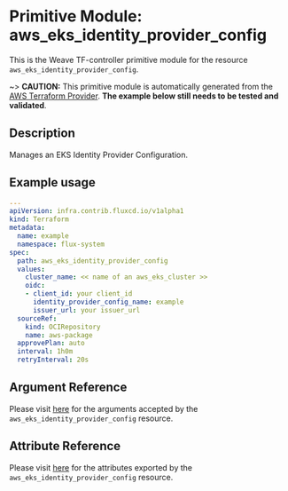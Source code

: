 
# Primitive Module: aws_eks_identity_provider_config

This is the Weave TF-controller primitive module for the resource `aws_eks_identity_provider_config`.

~> **CAUTION:** This primitive module is automatically generated from the [AWS Terraform Provider](https://registry.terraform.io/providers/hashicorp/aws/latest/docs/resources/eks_identity_provider_config). **The example below still needs to be tested and validated**.

## Description

Manages an EKS Identity Provider Configuration.

## Example usage

```yaml
---
apiVersion: infra.contrib.fluxcd.io/v1alpha1
kind: Terraform
metadata:
  name: example
  namespace: flux-system
spec:
  path: aws_eks_identity_provider_config
  values:
    cluster_name: << name of an aws_eks_cluster >>
    oidc:
    - client_id: your client_id
      identity_provider_config_name: example
      issuer_url: your issuer_url
  sourceRef:
    kind: OCIRepository
    name: aws-package
  approvePlan: auto
  interval: 1h0m
  retryInterval: 20s
```

## Argument Reference

Please visit [here](https://registry.terraform.io/providers/hashicorp/aws/latest/docs/resources/eks_identity_provider_config#argument-reference) for the arguments accepted by the `aws_eks_identity_provider_config` resource.

## Attribute Reference

Please visit [here](https://registry.terraform.io/providers/hashicorp/aws/latest/docs/resources/eks_identity_provider_config#attributes-reference) for the attributes exported by the `aws_eks_identity_provider_config` resource.
